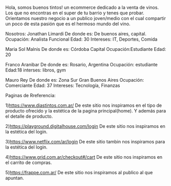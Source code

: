 Hola, somos buenos tintos! un ecommerce dedicado a la venta de vinos. Los que no encontras en el super de tu barrio y tenes que probar. 
Orientamos nuestro negocio a un publico joven/medio con el cual compartir un poco de esta pasión que es el hermoso mundo del vino.

Nosotros:
Jonathan Limardi
De donde es: De buenos aires, capital.
Ocupación: Analista Funcional
Edad: 30
Intereses: IT, Deportes, Comida


Maria Sol Malnis
De donde es: Córdoba Capital
Ocupación:Estudiante
Edad: 20

Franco Aranibar
De donde es: Rosario, Argentina
Ocupación: estudiante
Edad:18
interses: libros,  gym

Mauro Rey
De donde es: Zona Sur Gran Buenos Aires
Ocupación: Comerciante
Edad: 37 
Intereses: Tecnología, Finanzas




Paginas de Rreferencia:

1)https://www.diastintos.com.ar/
De este sitio nos inspiramos en el tipo de producto ofrecido y la estética de la pagina principal(home).
Y además para el detalle de producto.

2)https://playground.digitalhouse.com/login
De este sitio nos inspiramos en la estética del login.

3)https://www.netflix.com/ar/login
De este sitio tambin nos inspiramos para la estética del login.

4)https://www.grid.com.ar/checkout#/cart
De este sitio nos inspiramos en el carrito de compras.

5)https://frappe.com.ar/
De este sitio nos inspiramos al publico al que apuntan.

